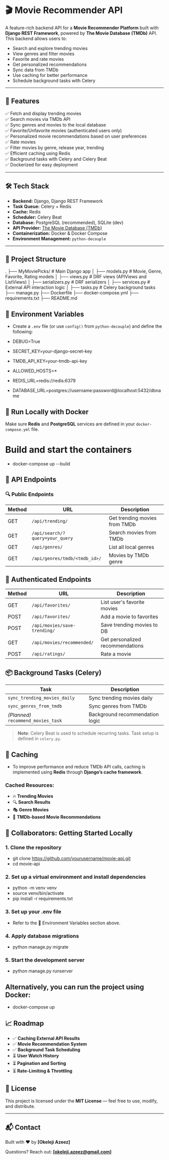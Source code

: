 # 🎬 Movie Recommender API

A feature-rich backend API for a **Movie Recommender Platform** built with **Django REST Framework**, powered by **The Movie Database (TMDb)** API. This backend allows users to:

- Search and explore trending movies
- View genres and filter movies
- Favorite and rate movies
- Get personalized recommendations
- Sync data from TMDb
- Use caching for better performance
- Schedule background tasks with Celery

---

## 🚀 Features

✅ Fetch and display trending movies  
✅ Search movies via TMDb API  
✅ Sync genres and movies to the local database  
✅ Favorite/Unfavorite movies (authenticated users only)  
✅ Personalized movie recommendations based on user preferences  
✅ Rate movies  
✅ Filter movies by genre, release year, trending  
✅ Efficient caching using Redis  
✅ Background tasks with Celery and Celery Beat  
✅ Dockerized for easy deployment

---

## 🛠️ Tech Stack

- **Backend:** Django, Django REST Framework
- **Task Queue:** Celery + Redis
- **Cache:** Redis
- **Scheduler:** Celery Beat
- **Database:** PostgreSQL (recommended), SQLite (dev)
- **API Provider:** [The Movie Database (TMDb)](https://developers.themoviedb.org/3)
- **Containerization:** Docker & Docker Compose
- **Environment Management:** `python-decouple`

---

## 📁 Project Structure


.
├── MyMoviePicks/                    # Main Django app
│   ├── models.py           # Movie, Genre, Favorite, Rating models
│   ├── views.py            # DRF views (APIViews and ListViews)
│   ├── serializers.py      # DRF serializers
│   ├── services.py         # External API interaction logic
│   ├── tasks.py            # Celery background tasks
├── manage.py
├── Dockerfile
├── docker-compose.yml
├── requirements.txt
├── README.md

## 🔑 Environment Variables

- Create a `.env` file (or use `config()` from `python-decouple`) and define the following:


- DEBUG=True
- SECRET_KEY=your-django-secret-key
- TMDB_API_KEY=your-tmdb-api-key
- ALLOWED_HOSTS=*
- REDIS_URL=redis://redis:6379
- DATABASE_URL=postgres://username:password@localhost:5432/dbname

## 🐳 Run Locally with Docker

Make sure **Redis** and **PostgreSQL** services are defined in your `docker-compose.yml` file.


# Build and start the containers
- docker-compose up --build

## 🧪 API Endpoints

### 🔍 Public Endpoints

| Method | URL                                 | Description                     |
|--------|-------------------------------------|---------------------------------|
| GET    | `/api/trending/`                    | Get trending movies from TMDb  |
| GET    | `/api/search/?query=your_query`     | Search movies from TMDb        |
| GET    | `/api/genres/`                      | List all local genres          |
| GET    | `/api/genres/tmdb/<tmdb_id>/`       | Movies by TMDb genre           |


## 🔐 Authenticated Endpoints

| Method | URL                               | Description                        |
|--------|-----------------------------------|------------------------------------|
| GET    | `/api/favorites/`                 | List user's favorite movies        |
| POST   | `/api/favorites/`                 | Add a movie to favorites           |
| POST   | `/api/movies/save-trending/`      | Save trending movies to DB         |
| GET    | `/api/movies/recommended/`        | Get personalized recommendations   |
| POST   | `/api/ratings/`                   | Rate a movie                       |


## 📦 Background Tasks (Celery)

| Task                        | Description                          |
|-----------------------------|--------------------------------------|
| `sync_trending_movies_daily` | Sync trending movies daily           |
| `sync_genres_from_tmdb`      | Sync genres from TMDb                |
| *(Planned)* `recommend_movies_task` | Background recommendation logic |

> **Note**: Celery Beat is used to schedule recurring tasks. Task setup is defined in `celery.py`.

## 🧠 Caching

- To improve performance and reduce TMDb API calls, caching is implemented using **Redis** through **Django’s cache framework**.

### Cached Resources:

- 🔥 **Trending Movies**
- 🔍 **Search Results**
- 🎭 **Genre Movies**
- 🎯 **TMDb-based Movie Recommendations**

## 👥 Collaborators: Getting Started Locally

### 1. Clone the repository

- git clone https://github.com/yourusername/movie-api.git
- cd movie-api

### 2. Set up a virtual environment and install dependencies

- python -m venv venv
- source venv/bin/activate
- pip install -r requirements.txt

### 3. Set up your .env file
- Refer to the 🔑 Environment Variables section above.

### 4. Apply database migrations
- python manage.py migrate

### 5. Start the development server

- python manage.py runserver

## Alternatively, you can run the project using Docker:
- docker-compose up

## 📈 Roadmap

- ✅ **Caching External API Results**
- ✅ **Movie Recommendation System**
- ✅ **Background Task Scheduling**
- ⏳ **User Watch History**
- ⏳ **Pagination and Sorting**
- ⏳ **Rate-Limiting & Throttling**


## 📄 License

This project is licensed under the **MIT License** — feel free to use, modify, and distribute.

---

## 📬 Contact

Built with ❤️ by **[Okeleji Azeez]**

Questions? Reach out: **[okeleji.azeez@gmail.com]**
